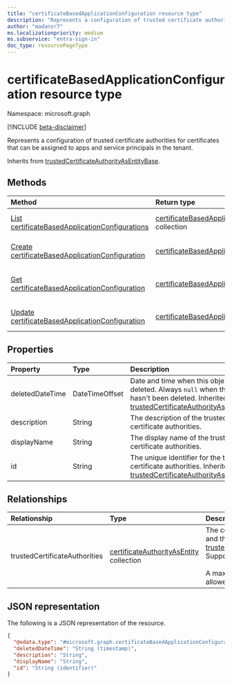 ```yaml
---
title: "certificateBasedApplicationConfiguration resource type"
description: "Represents a configuration of trusted certificate authorities for certificates that can be assigned to apps and service principals in the tenant."
author: "madansr7"
ms.localizationpriority: medium
ms.subservice: "entra-sign-in"
doc_type: resourcePageType
---
```


# certificateBasedApplicationConfiguration resource type

Namespace: microsoft.graph

[!INCLUDE [beta-disclaimer](../../includes/beta-disclaimer.md)]

Represents a configuration of trusted certificate authorities for certificates that can be assigned to apps and service principals in the tenant.

Inherits from [trustedCertificateAuthorityAsEntityBase](../resources/trustedcertificateauthorityasentitybase.md).

## Methods

|Method|Return type|Description|
|:---|:---|:---|
|[List certificateBasedApplicationConfigurations](../api/certificateauthoritypath-list-certificatebasedapplicationconfigurations.md)|[certificateBasedApplicationConfiguration](../resources/certificatebasedapplicationconfiguration.md) collection|Get a list of the [certificateBasedApplicationConfiguration](../resources/certificatebasedapplicationconfiguration.md) objects and their properties.|
|[Create certificateBasedApplicationConfiguration](../api/certificateauthoritypath-post-certificatebasedapplicationconfigurations.md)|[certificateBasedApplicationConfiguration](../resources/certificatebasedapplicationconfiguration.md)|Create a new [certificateBasedApplicationConfiguration](../resources/certificatebasedapplicationconfiguration.md) object.|
|[Get certificateBasedApplicationConfiguration](../api/certificatebasedapplicationconfiguration-get.md)|[certificateBasedApplicationConfiguration](../resources/certificatebasedapplicationconfiguration.md)|Read the properties and relationships of a [certificateBasedApplicationConfiguration](../resources/certificatebasedapplicationconfiguration.md) object.|
|[Update certificateBasedApplicationConfiguration](../api/certificatebasedapplicationconfiguration-update.md)|[certificateBasedApplicationConfiguration](../resources/certificatebasedapplicationconfiguration.md)|Update the properties of a [certificateBasedApplicationConfiguration](../resources/certificatebasedapplicationconfiguration.md) object.|

## Properties

|Property|Type|Description|
|:---|:---|:---|
|deletedDateTime|DateTimeOffset|Date and time when this object was deleted. Always `null` when the object hasn't been deleted. Inherited from [trustedCertificateAuthorityAsEntityBase](../resources/trustedcertificateauthorityasentitybase.md).|
|description|String|The description of the trusted certificate authorities.|
|displayName|String|The display name of the trusted certificate authorities.|
|id|String|The unique identifier for the trusted certificate authorities. Inherited from [trustedCertificateAuthorityAsEntityBase](../resources/trustedcertificateauthorityasentitybase.md).|

## Relationships

|Relationship|Type|Description|
|:---|:---|:---|
|trustedCertificateAuthorities|[certificateAuthorityAsEntity](../resources/certificateauthorityasentity.md) collection|The collection of certificate authorities and their configuration. Inherited from [trustedCertificateAuthorityAsEntityBase](../resources/trustedcertificateauthorityasentitybase.md). Supports `$expand`. <br/><br/> A maximum of 10 trusted authorities are allowed in this collection.|

## JSON representation

The following is a JSON representation of the resource.

<!-- {
  "blockType": "resource",
  "keyProperty": "id",
  "@odata.type": "microsoft.graph.certificateBasedApplicationConfiguration",
  "baseType": "microsoft.graph.trustedCertificateAuthorityAsEntityBase",
  "openType": false
}
-->
``` json
{
  "@odata.type": "#microsoft.graph.certificateBasedApplicationConfiguration",
  "deletedDateTime": "String (timestamp)",
  "description": "String",
  "displayName": "String",
  "id": "String (identifier)"
}
```
